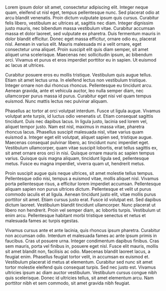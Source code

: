 Lorem ipsum dolor sit amet, consectetur adipiscing elit. Integer neque quam, eleifend ut nisl eget, tempus pellentesque nunc. Sed placerat odio at arcu blandit venenatis. Proin dictum vulputate ipsum quis cursus. Curabitur felis libero, vestibulum ac ultrices at, sagittis nec diam. Integer dignissim justo mauris, nec bibendum massa vestibulum vitae. Curabitur accumsan massa et dolor laoreet, sed vulputate ex pharetra. Duis fermentum mauris in dolor blandit efficitur. Donec eget massa efficitur, ornare odio eu, placerat nisl. Aenean in varius elit. Mauris malesuada mi a velit ornare, eget consectetur urna aliquet. Proin suscipit elit quis diam semper, sit amet aliquet urna scelerisque. Maecenas nec sollicitudin ipsum, ac bibendum orci. Vivamus et purus et eros imperdiet porttitor eu in sapien. Ut euismod ac lacus at ultrices.

Curabitur posuere eros eu mollis tristique. Vestibulum quis augue tellus. Etiam sit amet lectus urna. In eleifend lectus non vestibulum tristique. Integer ornare non dui rhoncus rhoncus. Pellentesque eu tincidunt arcu. Aenean gravida, ante et vehicula auctor, leo nulla semper diam, nec ullamcorper purus massa id purus. Curabitur eget nisi vel quam tempus euismod. Nunc mattis lectus nec pulvinar aliquam.

Phasellus ac tortor at orci volutpat interdum. Fusce ut ligula augue. Vivamus volutpat ante turpis, id luctus odio venenatis ut. Etiam consequat sagittis tincidunt. Duis nec dapibus lacus. In ligula justo, lacinia sed lorem vel, aliquet tempor justo. Nam est nisl, maximus in massa vitae, pharetra rhoncus lacus. Phasellus suscipit malesuada nisl, vitae varius quam euismod a. Integer eget elit volutpat, aliquet sapien sed, tristique augue. Maecenas consequat pulvinar libero, ac tincidunt nunc imperdiet eget. Vestibulum ullamcorper, quam vitae suscipit lobortis, erat tellus sagittis ex, sit amet ornare eros orci in nisi. Quisque ornare mauris ac sapien tempus varius. Quisque quis magna aliquam, tincidunt ligula sed, pellentesque metus. Fusce eu magna imperdiet, viverra quam ut, hendrerit metus.

Proin suscipit augue quis neque ultrices, sit amet molestie tellus tempus. Pellentesque odio nisi, tempus a euismod vitae, mollis aliquet nisl. Vivamus porta pellentesque risus, a efficitur lorem imperdiet accumsan. Pellentesque aliquam sapien non purus ultrices dictum. Pellentesque et velit ut purus commodo iaculis et at ligula. Aenean tincidunt justo elit, vitae mollis purus porttitor sit amet. Etiam cursus justo erat. Fusce id volutpat est. Sed dapibus dictum laoreet. Vestibulum blandit tincidunt ullamcorper. Nunc placerat ut libero non hendrerit. Proin vel semper diam, ac lobortis turpis. Vestibulum ut enim arcu. Pellentesque habitant morbi tristique senectus et netus et malesuada fames ac turpis egestas.

Vivamus cursus ante et ante lacinia, quis rhoncus ipsum pharetra. Curabitur non accumsan odio. Interdum et malesuada fames ac ante ipsum primis in faucibus. Cras ut posuere urna. Integer condimentum dapibus finibus. Cras sem mauris, porta vel finibus in, posuere eget nisl. Fusce elit mauris, mollis sit amet blandit non, facilisis ac odio. Maecenas blandit laoreet lacus, a feugiat enim. Phasellus feugiat tortor velit, in accumsan ex euismod et. Vestibulum placerat id metus at elementum. Curabitur sed nunc sit amet tortor molestie eleifend quis consequat turpis. Sed nec justo est. Vivamus ultricies ipsum ac diam auctor vestibulum. Vestibulum cursus congue nibh quis scelerisque. Donec id ultricies tellus, sit amet elementum arcu. Nam porttitor nibh et sem commodo, sit amet gravida nibh feugiat.
